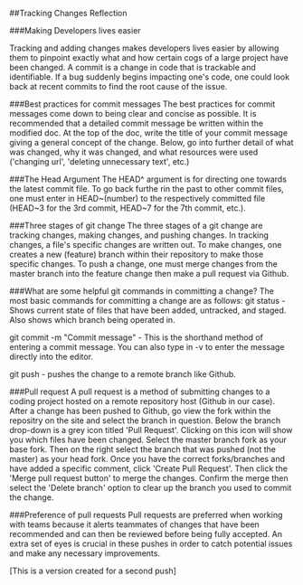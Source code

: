 ##Tracking Changes Reflection

###Making Developers lives easier

Tracking and adding changes makes developers lives easier by allowing them to pinpoint exactly what and how certain cogs of a large project have been changed. A commit is a change in code that is trackable and identifiable. If a bug suddenly begins impacting one's code, one could look back at recent commits to find the root cause of the issue. 

###Best practices for commit messages
The best practices for commit messages come down to being clear and concise as possible. It is recommended that a detailed commit message be written within the modified doc. At the top of the doc, write the title of your commit message giving a general concept of the change. Below, go into further detail of what was changed, why it was changed, and what resources were used ('changing url', 'deleting unnecessary text', etc.)

###The Head Argument
The HEAD^ argument is for directing one towards the latest commit file. To go back furthe rin the past to other commit files, one must enter in HEAD~(number) to the respectively committed file (HEAD~3 for the 3rd commit, HEAD~7 for the 7th commit, etc.).


###Three stages of git change
The three stages of a git change are tracking changes, making changes, and pushing changes. In tracking changes, a file's specific changes are written out. To make changes, one creates a new (feature) branch within their repository to make those specific changes. To push a change, one must merge changes from the master branch into the feature change then make a pull request via Github. 

###What are some helpful git commands in committing a change?
The most basic commands for committing a change are as follows:
git status - Shows current state of files that have been added, untracked, and staged. Also shows which branch being operated in. 

git commit -m "Commit message" - This is the shorthand method of entering a commit message. You can also type in -v to enter the message directly into the editor. 

git push - pushes the change to a remote branch like Github.

###Pull request
A pull request is a method of submitting changes to a coding project hosted on a remote repository host (Github in our case). After a change has been pushed to Github, go view the fork within the repositry on the site and select the branch in question. Below the branch drop-down is a grey icon titled 'Pull Request'. Clicking on this icon will show you which files have been changed. Select the master branch fork as your base fork. Then on the right select the branch that was pushed (not the master) as your head fork. Once you have the correct forks/branches and have added a specific comment, click 'Create Pull Request'. Then click the 'Merge pull request button' to merge the changes. Confirm the merge then select the 'Delete branch' option to clear up the branch you used to commit the change. 

###Preference of pull requests
Pull requests are preferred when working with teams because it alerts teammates of changes that have been recommended and can then be reviewed before being fully accepted. An extra set of eyes is crucial in these pushes in order to catch potential issues and make any necessary improvements. 

[This is a version created for a second push]